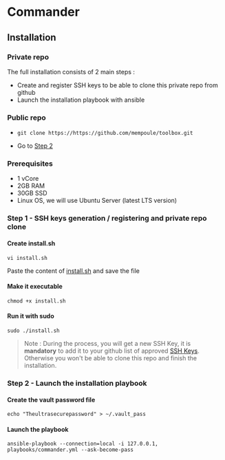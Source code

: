 # Commander

## Installation

### Private repo

The full installation consists of 2 main steps :
 - Create and register SSH keys to be able to clone this private repo from github
 - Launch the installation playbook with ansible

### Public repo

 - `git clone https://https://github.com/mempoule/toolbox.git`

 - Go to [Step 2](#step-2---launch-the-installation-playbook)


### Prerequisites

 - 1 vCore
 - 2GB RAM
 - 30GB SSD
 - Linux OS, we will use Ubuntu Server (latest LTS version)

### Step 1 - SSH keys generation / registering and private repo clone

#### Create install.sh

`vi install.sh`

Paste the content of [install.sh](install.sh) and save the file

#### Make it executable

`chmod +x install.sh`

#### Run it with sudo

`sudo ./install.sh`

>   Note : During the process, you will get a new SSH Key, it is **mandatory** to add it to your github list of approved [SSH Keys](https://github.com/settings/keys). Otherwise you won't be able to clone this repo and finish the installation.

### Step 2 - Launch the installation playbook

#### Create the vault password file

    echo "Theultrasecurepassword" > ~/.vault_pass

#### Launch the playbook

    ansible-playbook --connection=local -i 127.0.0.1, playbooks/commander.yml --ask-become-pass





